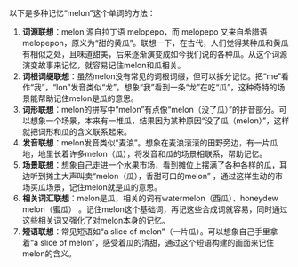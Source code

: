 以下是多种记忆“melon”这个单词的方法：
1. **词源联想**：melon 源自拉丁语 melopepo，而 melopepo 又来自希腊语 melopepon，原义为“甜的黄瓜”。联想一下，在古代，人们觉得某种瓜和黄瓜有相似之处，且味道甜美，后来逐渐演变成如今我们说的各种瓜。从这个词源演变故事来记忆，就容易记住melon和瓜相关。
2. **词根词缀联想**：虽然melon没有常见的词根词缀，但可以拆分记忆。把“me”看作“我”，“lon”发音类似“龙”。想象“我”看到一条“龙”在吃“瓜”，这种奇特的场景能帮助记住melon是瓜的意思。
3. **词形联想**：melon的拼写中“melon”有点像“melon（没了瓜）”的拼音部分。可以想象一个场景，本来有一堆瓜，结果因为某种原因“没了瓜（melon）”，这样就把词形和瓜的含义联系起来。
4. **发音联想**：melon发音类似“麦浪”。想象在麦浪滚滚的田野旁边，有一片瓜地，地里长着许多melon（瓜），将发音和瓜的场景相联系，帮助记忆。
5. **场景联想**：想象自己走进一个水果市场，看到摊位上摆满了各种各样的瓜，耳边听到摊主大声叫卖“melon（瓜），香甜可口的melon” ，通过这样生动的市场买瓜场景，记住melon就是瓜的意思。
6. **相关词汇联想**：melon是瓜，相关的词有watermelon（西瓜）、honeydew melon（蜜瓜） 。记住melon这个基础词，再记这些合成词就容易，同时通过这些相关词又强化了对melon本身的记忆。
7. **短语联想**：常见短语如“a slice of melon”（一片瓜）。可以想象自己手里拿着“a slice of melon”，感受着瓜的清甜，通过这个短语构建的画面来记住melon的含义。 